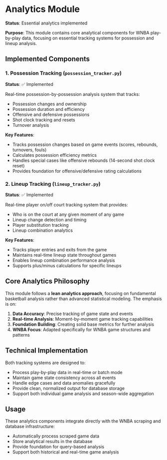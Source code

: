 # Analytics Module

**Status**: Essential analytics implemented

**Purpose**: This module contains core analytical components for WNBA play-by-play data, focusing on essential tracking systems for possession and lineup analysis.

## Implemented Components

### 1. Possession Tracking (`possession_tracker.py`)
**Status**: ✅ Implemented

Real-time possession-by-possession analysis system that tracks:
- Possession changes and ownership
- Possession duration and efficiency
- Offensive and defensive possessions
- Shot clock tracking and resets
- Turnover analysis

**Key Features**:
- Tracks possession changes based on game events (scores, rebounds, turnovers, fouls)
- Calculates possession efficiency metrics
- Handles special cases like offensive rebounds (14-second shot clock reset)
- Provides foundation for offensive/defensive rating calculations

### 2. Lineup Tracking (`lineup_tracker.py`) 
**Status**: ✅ Implemented

Real-time player on/off court tracking system that provides:
- Who is on the court at any given moment of any game
- Lineup change detection and timing
- Player substitution tracking
- Lineup combination analytics

**Key Features**:
- Tracks player entries and exits from the game
- Maintains real-time lineup state throughout games
- Enables lineup combination performance analysis
- Supports plus/minus calculations for specific lineups

## Core Analytics Philosophy

This module follows a **lean analytics approach**, focusing on fundamental basketball analysis rather than advanced statistical modeling. The emphasis is on:

1. **Data Accuracy**: Precise tracking of game state and events
2. **Real-time Analysis**: Moment-by-moment game tracking capabilities  
3. **Foundation Building**: Creating solid base metrics for further analysis
4. **WNBA Focus**: Adapted specifically for WNBA game structures and patterns

## Technical Implementation

Both tracking systems are designed to:
- Process play-by-play data in real-time or batch mode
- Maintain game state consistency across all events
- Handle edge cases and data anomalies gracefully
- Provide clean, normalized output for database storage
- Support both individual game analysis and season-wide aggregation

## Usage

These analytics components integrate directly with the WNBA scraping and database infrastructure:
- Automatically process scraped game data
- Store analytical results in the database
- Provide foundation for query-based analysis
- Support both historical and real-time game analysis



